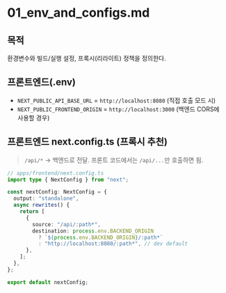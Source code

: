 # 01_env_and_configs.md

## 목적

환경변수와 빌드/실행 설정, 프록시(리라이트) 정책을 정의한다.

## 프론트엔드(.env)

- `NEXT_PUBLIC_API_BASE_URL` = `http://localhost:8080` (직접 호출 모드 시)
- `NEXT_PUBLIC_FRONTEND_ORIGIN` = `http://localhost:3000` (백엔드 CORS에 사용할 경우)

## 프론트엔드 next.config.ts (프록시 추천)

> `/api/*` → 백엔드로 전달. 프론트 코드에서는 `/api/...`만 호출하면 됨.

```ts
// apps/frontend/next.config.ts
import type { NextConfig } from "next";

const nextConfig: NextConfig = {
  output: "standalone",
  async rewrites() {
    return [
      {
        source: "/api/:path*",
        destination: process.env.BACKEND_ORIGIN
          ? `${process.env.BACKEND_ORIGIN}/:path*`
          : "http://localhost:8080/:path*", // dev default
      },
    ];
  },
};

export default nextConfig;
```
